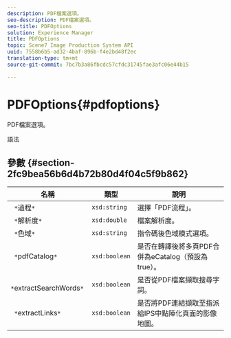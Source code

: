 ```yaml
---
description: PDF檔案選項。
seo-description: PDF檔案選項。
seo-title: PDFOptions
solution: Experience Manager
title: PDFOptions
topic: Scene7 Image Production System API
uuid: 7558b6b5-ad32-4baf-896b-f4e2bd48f2ec
translation-type: tm+mt
source-git-commit: 7bc7b3a86fbcdc57cfdc31745fae3afc06e44b15

---
```



# PDFOptions{#pdfoptions}

PDF檔案選項。

語法

## 參數 {#section-2fc9bea56b6d4b72b80d4f04c5f9b862}

| 名稱 | 類型 | 說明 |
|---|---|---|
| ` *`過程`*` | `xsd:string` | 選擇「PDF流程」。 |
| ` *`解析度`*` | `xsd:double` | 檔案解析度。 |
| ` *`色域`*` | `xsd:string` | 指令碼後色域模式選項。 |
| ` *`pdfCatalog`*` | `xsd:boolean` | 是否在轉譯後將多頁PDF合併為eCatalog（預設為true）。 |
| ` *`extractSearchWords`*` | `xsd:boolean` | 是否從PDF檔案擷取搜尋字詞。 |
| ` *`extractLinks`*` | `xsd:boolean` | 是否將PDF連結擷取至指派給IPS中點陣化頁面的影像地圖。 |

